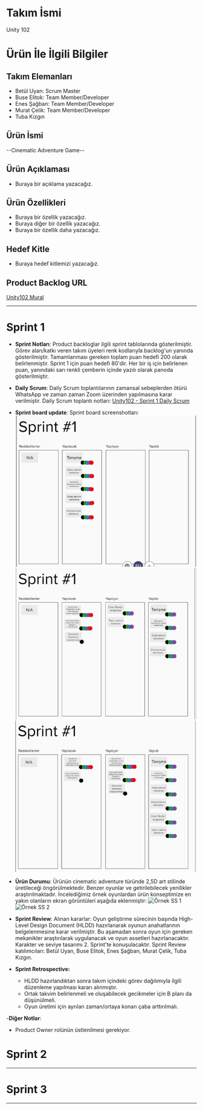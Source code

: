# **Takım İsmi**

Unity 102

# Ürün İle İlgili Bilgiler

## Takım Elemanları

- Betül Uyan: Scrum Master
- Buse Elitok: Team Member/Developer
- Enes Şağban: Team Member/Developer
- Murat Çelik: Team Member/Developer
- Tuba Kızgın

## Ürün İsmi

--Cinematic Adventure Game--

## Ürün Açıklaması

- Buraya bir açıklama yazacağız.

## Ürün Özellikleri

- Buraya bir özellik yazacağız.
- Buraya diğer bir özellik yazacağız.
- Buraya bir özellik daha yazacağız.

## Hedef Kitle

- Buraya hedef kitlemizi yazacağız.

## Product Backlog URL

[Unity102 Mural](https://app.mural.co/t/betuls8975/m/betuls8975/1651923331602/c62204176cc140902a8ab5a47d0de3a398760e55?sender=u8ebb9b33c2e2c974b4bc1987)

---

# Sprint 1

- **Sprint Notları**: Product backloglar ilgili sprint tablolarında gösterilmiştir. Görev alan/katkı veren takım üyeleri renk kodlarıyla backlog'un yanında gösterilmiştir. Tamamlanması gereken toplam puan hedefi 200 olarak belirlenmiştir. Sprint 1 için puan hedefi 80'dir. Her bir iş için belirlenen puan, yanındaki sarı renkli çemberin içinde yazılı olarak panoda gösterilmiştir.

- **Daily Scrum**: Daily Scrum toplantılarının zamansal sebeplerden ötürü WhatsApp ve zaman zaman Zoom üzerinden yapılmasına karar verilmiştir. Daily Scrum toplantı notları: [Unity102 - Sprint 1 Daily Scrum](https://github.com/Betul-Uyan/unity102/blob/main/ProjectManagement/Sprint1Documents/Unity102_DailyScrumMeetingNotesSprint1.docx)

- **Sprint board update**: Sprint board screenshotları: 
![Backlog 1](https://github.com/Betul-Uyan/unity102/blob/main/ProjectManagement/Sprint1Documents/1.jpeg) 
![Backlog 2](https://github.com/Betul-Uyan/unity102/blob/main/ProjectManagement/Sprint1Documents/2.jpeg) 
![Backlog 3](https://github.com/Betul-Uyan/unity102/blob/main/ProjectManagement/Sprint1Documents/3.jpeg)

- **Ürün Durumu**: Ürünün cinematic adventure türünde 2,5D art stilinde üretileceği öngörülmektedir. Benzer oyunlar ve getirilebilecek yenilikler araştırılmaktadır. İncelediğimiz örnek oyunlardan ürün konseptimize en yakın olanların ekran görüntüleri aşağıda eklenmiştir:
![Örnek SS 1](https://github.com/Betul-Uyan/unity102/blob/main/ProjectManagement/Sprint1Documents/%C3%B6rnek_ss_1.jpg) 
![Örnek SS 2](https://github.com/Betul-Uyan/unity102/blob/main/ProjectManagement/Sprint1Documents/%C3%B6rnek_ss_2.jpg) 

- **Sprint Review**: 
Alınan kararlar: Oyun geliştirme sürecinin başında High-Level Design Document (HLDD) hazırlanarak oyunun anahatlarının belgelenmesine karar verilmiştir. Bu aşamadan sonra oyun için gereken mekanikler araştırılarak uygulanacak ve oyun assetleri hazırlanacaktır. Karakter ve seviye tasarımı 2. Sprint'te konuşulacaktır. Sprint Review katılımcıları: Betül Uyan, Buse Elitok, Enes Şağban, Murat Çelik, Tuba Kızgın.

- **Sprint Retrospective:**
  - HLDD hazırlandıktan sonra takım içindeki görev dağılımıyla ilgili düzenleme yapılması kararı alınmıştır.
  - Ortak takvim belirlenmeli ve oluşabilecek gecikmeler için B planı da düşünülmeli.
  - Oyun üretimi için ayrılan zaman/ortaya konan çaba arttırılmalı.

-**Diğer Notlar**:
- Product Owner rolünün üstlenilmesi gerekiyor.

# Sprint 2

---

# Sprint 3

---
